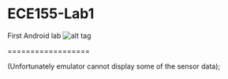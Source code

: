 # ECE155-Lab1
First Android lab
![alt tag](http://i.imgur.com/Af6geyu.png)


==================

(Unfortunately emulator cannot display some of the sensor data);
